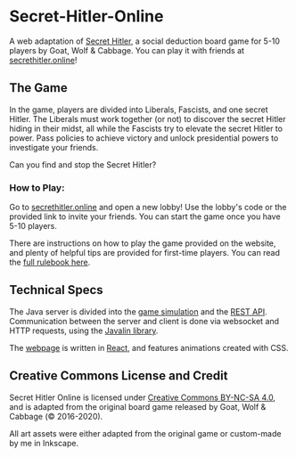 # Secret-Hitler-Online
A web adaptation of [Secret Hitler](https://secrethitler.com), a social deduction board game for 5-10 players by Goat, Wolf & Cabbage. You can play it with friends at [secrethitler.online](https://secrethitler.online)!

## The Game
In the game, players are divided into Liberals, Fascists, and one secret Hitler. The Liberals must work together (or not) to discover the secret Hitler hiding in their midst, all while the Fascists try to elevate the secret Hitler to power. Pass policies to achieve victory and unlock presidential powers to investigate your friends. 

Can you find and stop the Secret Hitler?

### How to Play: 
Go to [secrethitler.online](https://secrethitler.online) and open a new lobby! Use the lobby's code or the provided link to invite your friends. You can start the game once you have 5-10 players.

There are instructions on how to play the game provided on the website, and plenty of helpful tips are provided for first-time players. You can read the [full rulebook here](https://cdn.vapid.site/sites/a67e0c72-4902-4365-a899-3386df73c2c4/assets/Secret_Hitler_Rules-023bc755617986cb2276a3b6920e43e0.pdf).

## Technical Specs
The Java server is divided into the [game simulation](src/main/java/game) and the [REST API](src/main/java/server). Communication between the server and client is done via websocket and HTTP requests, using the [Javalin library](https://javalin.io/).

The [webpage](/secret-hitler-online-interface) is written in [React](https://reactjs.org/), and features animations created with CSS.

## Creative Commons License and Credit
Secret Hitler Online is licensed under [Creative Commons BY-NC-SA 4.0](https://creativecommons.org/licenses/by-nc-sa/4.0/), and is adapted from the original board game released by Goat, Wolf & Cabbage (© 2016-2020).

All art assets were either adapted from the original game or custom-made by me in Inkscape.
